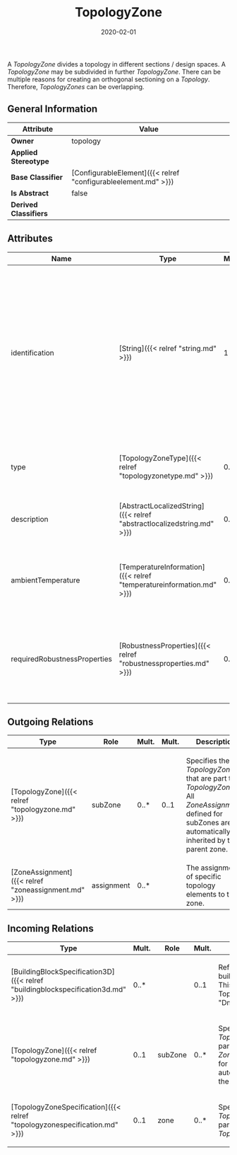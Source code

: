 ﻿---
title: TopologyZone
toc: false
type: specs
date: "2020-02-01"
draft: false
specification: VEC
version: 1.2.0
documentType: "Recommendation"
elementType: Class
classes:
  - TopologyZone
menu_name: vec-1.2.0
---
<p> A <i>TopologyZone</i> divides a topology in different sections / design spaces. A <i>TopologyZone</i> may be subdivided in further <i>TopologyZone</i>. There can be multiple reasons for creating an orthogonal sectioning on a <i>Topology</i>. Therefore, <i>TopologyZones</i> can be overlapping.      </p>

## General Information

| Attribute               | Value |
|-------------------------|-------|
| **Owner**               | topology |
| **Applied Stereotype**  |   |
| **Base Classifier**     | [ConfigurableElement]({{< relref "configurableelement.md" >}})<br/>  |
| **Is Abstract**         | false |
| **Derived Classifiers** |   |

## Attributes
|  Name  |  Type  |  Mult.  |  Description  |  Owning Classifier  |
|--------|--------|---------|---------------|--------------|
|identification | [String]({{< relref "string.md" >}}) | 1 | <p> Specifies a unique identification of the Zone (normally the name). The identification is guaranteed to be unique within the TopologySpecification. For all VEC-documents a Zone-instance can be trusted to be the same if the TopologySpecification-instance is the same (see TopologySpecification) and the identification of the Zone is the same.      </p> | [TopologyZone]({{< relref "topologyzone.md" >}}) |
|type | [TopologyZoneType]({{< relref "topologyzonetype.md" >}}) | 0..1 | <p> The type of the TopologyZone. Valid values are defined in an OpenEnumeration.      </p> | [TopologyZone]({{< relref "topologyzone.md" >}}) |
|description | [AbstractLocalizedString]({{< relref "abstractlocalizedstring.md" >}}) | 0..* | <p> Specifies additional, human readable information about the zone.      </p> | [TopologyZone]({{< relref "topologyzone.md" >}}) |
|ambientTemperature | [TemperatureInformation]({{< relref "temperatureinformation.md" >}}) | 0..1 | <p> Defines the ambient temperature that can occur in this zone. This can result in specific requirements for the used components.      </p> | [TopologyZone]({{< relref "topologyzone.md" >}}) |
|requiredRobustnessProperties | [RobustnessProperties]({{< relref "robustnessproperties.md" >}}) | 0..* | <p> Defines the robustness properties that are required in this zone. This can result in specific requirements for the used components (e.g. the ability for sealing).      </p> | [TopologyZone]({{< relref "topologyzone.md" >}}) |

## Outgoing Relations
|    Type  |   Role   |   Mult.   |   Mult.   |   Description   |
|----------|----------|-----------|-----------|-----------------|
| [TopologyZone]({{< relref "topologyzone.md" >}}) | subZone | 0..* | 0..1 | <p> Specifies the sub <i>TopologyZones</i> that are part the <i>TopologyZone</i>. All <i>ZoneAssignments </i>defined for subZones are automatically inherited by the parent zone.      </p> |
| [ZoneAssignment]({{< relref "zoneassignment.md" >}}) | assignment | 0..* |  | The assignments of specific topology elements to this zone. |
##  Incoming Relations
|    Type  |   Mult.  |   Role    |   Mult.   |   Description  |
|----------|----------|-----------|-----------|----------------|
| [BuildingBlockSpecification3D]({{< relref "buildingblockspecification3d.md" >}}) | 0..* |  | 0..1 | <p> References the Zone that is building block represents. This shall be a TopologyZone with the type &quot;DmuZone&quot;.      </p> |
| [TopologyZone]({{< relref "topologyzone.md" >}}) | 0..1 | subZone | 0..* | <p> Specifies the sub <i>TopologyZones</i> that are part the <i>TopologyZone</i>. All <i>ZoneAssignments </i>defined for subZones are automatically inherited by the parent zone.      </p> |
| [TopologyZoneSpecification]({{< relref "topologyzonespecification.md" >}}) | 0..1 | zone | 0..* | <p> Specifies the <i>TopologyZones</i> that are part of the <i>TopologyZoneSpecification</i>.      </p> |
